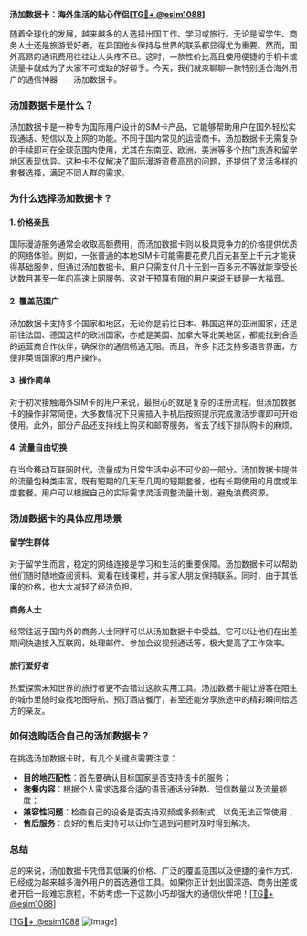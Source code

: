 **汤加数据卡：海外生活的贴心伴侣[[TG💪+ @esim1088](https://t.me/s/esim1088)]**

随着全球化的发展，越来越多的人选择出国工作、学习或旅行。无论是留学生、商务人士还是旅游爱好者，在异国他乡保持与世界的联系都显得尤为重要。然而，国外高昂的通讯费用往往让人头疼不已。这时，一款性价比高且使用便捷的手机卡或流量卡就成为了大家不可或缺的好帮手。今天，我们就来聊聊一款特别适合海外用户的通信神器——汤加数据卡。

### 汤加数据卡是什么？

汤加数据卡是一种专为国际用户设计的SIM卡产品，它能够帮助用户在国外轻松实现通话、短信以及上网的功能。不同于国内常见的运营商卡，汤加数据卡无需复杂的手续即可在全球范围内使用，尤其在东南亚、欧洲、美洲等多个热门旅游和留学地区表现优异。这种卡不仅解决了国际漫游资费高昂的问题，还提供了灵活多样的套餐选择，满足不同人群的需求。

### 为什么选择汤加数据卡？

#### 1. **价格亲民**
   国际漫游服务通常会收取高额费用，而汤加数据卡则以极具竞争力的价格提供优质的网络体验。例如，一张普通的本地SIM卡可能需要花费几百元甚至上千元才能获得基础服务，但通过汤加数据卡，用户只需支付几十元到一百多元不等就能享受长达数月甚至一年的高速上网服务。这对于预算有限的用户来说无疑是一大福音。

#### 2. **覆盖范围广**
   汤加数据卡支持多个国家和地区，无论你是前往日本、韩国这样的亚洲国家，还是前往法国、德国这样的欧洲国家，亦或是美国、加拿大等北美地区，都能找到合适的运营商合作伙伴，确保你的通信畅通无阻。而且，许多卡还支持多语言界面，方便非英语国家的用户操作。

#### 3. **操作简单**
   对于初次接触海外SIM卡的用户来说，最担心的就是复杂的注册流程。但汤加数据卡的操作非常简便，大多数情况下只需插入手机后按照提示完成激活步骤即可开始使用。此外，部分产品还支持线上购买和邮寄服务，省去了线下排队购卡的麻烦。

#### 4. **流量自由切换**
   在当今移动互联网时代，流量成为日常生活中必不可少的一部分。汤加数据卡提供的流量包种类丰富，既有短期的几天至几周的短期套餐，也有长期使用的月度或年度套餐。用户可以根据自己的实际需求灵活调整流量计划，避免浪费资源。

### 汤加数据卡的具体应用场景

#### 留学生群体
对于留学生而言，稳定的网络连接是学习和生活的重要保障。汤加数据卡可以帮助他们随时随地查阅资料、观看在线课程，并与家人朋友保持联系。同时，由于其低廉的价格，也大大减轻了经济负担。

#### 商务人士
经常往返于国内外的商务人士同样可以从汤加数据卡中受益。它可以让他们在出差期间快速接入互联网，处理邮件、参加会议视频通话等，极大提高了工作效率。

#### 旅行爱好者
热爱探索未知世界的旅行者更不会错过这款实用工具。汤加数据卡能让游客在陌生的城市里随时查找地图导航、预订酒店餐厅，甚至还能分享旅途中的精彩瞬间给远方的亲友。

### 如何选购适合自己的汤加数据卡？

在挑选汤加数据卡时，有几个关键点需要注意：

- **目的地匹配性**：首先要确认目标国家是否支持该卡的服务；
- **套餐内容**：根据个人需求选择合适的语音通话分钟数、短信数量以及流量额度；
- **兼容性问题**：检查自己的设备是否支持双频或多频制式，以免无法正常使用；
- **售后服务**：良好的售后支持可以让你在遇到问题时及时得到解决。

### 总结

总的来说，汤加数据卡凭借其低廉的价格、广泛的覆盖范围以及便捷的操作方式，已经成为越来越多海外用户的首选通信工具。如果你正计划出国深造、商务出差或者开启一段难忘旅程，不妨考虑一下这款小巧却强大的通信伙伴吧！[[TG💪+ @esim1088](https://t.me/s/esim1088)]

[[TG💪+ @esim1088](https://t.me/s/esim1088) ![Image](https://i.postimg.cc/4NQfJmqS/Snipaste-2025-05-13-00-14-12.png)]